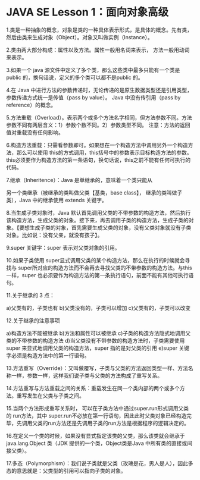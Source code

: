 # JAVA SE Lesson 1：面向对象高级

1.类是一种抽象的概念，对象是类的一种具体表示形式，是具体的概念。先有类，然后由类来生成对象（Object）。对象又叫做实例（Instance）。

2.类由两大部分构成：属性以及方法。属性一般用名词来表示， 方法一般用动词来表示。

3.如果一个 java 源文件中定义了多个类，那么这些类中最多只能有一个类是 public 的，换句话说，定义的多个类可以都不是public 的。

4.在 Java 中进行方法的参数传递时，无论传递的是原生数据类型还是引用类型，参数传递方式统一是传值（pass by value）。 Java 中没有传引用（pass by reference）的概念。

5.方法重载（Overload）。表示两个或多个方法名字相同，但方法参数不同。方法参数不同有两层含义：1）参数个数不同。2）参数类型不同。 注意：方法的返回值对重载没有任何影响。

6.构造方法重载：只需看参数即可。如果想在一个构造方法中调用另外一个构造方法，那么可以使用 this的方式调用，this括号中的参数表示目标构造方法的参数。this必须要作为构造方法的第一条语句，换句话说，this之前不能有任何可执行的代码。

7.继承（Inheritence）：Java 是单继承的，意味着一个类只能从

另一个类继承（被继承的类叫做父类【基类，base class】， 继承的类叫做子类），Java 中的继承使用 extends 关键字。

8.当生成子类对象时，Java 默认首先调用父类的不带参数的构造方法，然后执行该构造方法，生成父类的对象。接下来，再去调用子类的构造方法，生成子类的对象。【要想生成子类的对象，首先需要生成父类的对象，没有父类对象就没有子类对象。比如说：没有父亲，就没有孩子】。

9.super 关键字：super 表示对父类对象的引用。

10.如果子类使用 super显式调用父类的某个构造方法，那么在执行的时候就会寻找与 super所对应的构造方法而不会再去寻找父类的不带参数的构造方法。与this 一样，super 也必须要作为构造方法的第一条执行语句，前面不能有其他可执行语句。

11.关于继承的 3 点：

a)父类有的，子类也有
b)父类没有的，子类可以增加
c)父类有的，子类可以改变

12.关于继承的注意事项

a)构造方法不能被继承
b)方法和属性可以被继承
c)子类的构造方法隐式地调用父类的不带参数的构造方法
d)当父类没有不带参数的构造方法时，子类需要使用 super 来显式地调用父类的构造方法，super 指的是对父类的引用
e)super 关键字必须是构造方法中的第一行语句。

13.方法重写（Override）：又叫做覆写，子类与父类的方法返回类型一样、方法名称一样，参数一样，这样我们说子类与父类的方法构成了重写关系。

14.方法重写与方法重载之间的关系：重载发生在同一个类内部的两个或多个方法。重写发生在父类与子类之间。

15.当两个方法形成重写关系时， 可以在子类方法中通过super.run形式调用父类的 run方法，其中 super.run不必放在第一行语句，因此此时父类对象已经构造完毕，先调用父类的run方法还是先调用子类的run方法是根据程序的逻辑决定的。

16.在定义一个类的时候，如果没有显式指定该类的父类，那么该类就会继承于 java.lang.Object 类（JDK 提供的一个类，Object类是Java 中所有类的直接或间接父类）。

17.多态（Polymorphism）：我们说子类就是父类（玫瑰是花，男人是人），因此多态的意思就是：父类型的引用可以指向子类的对象。